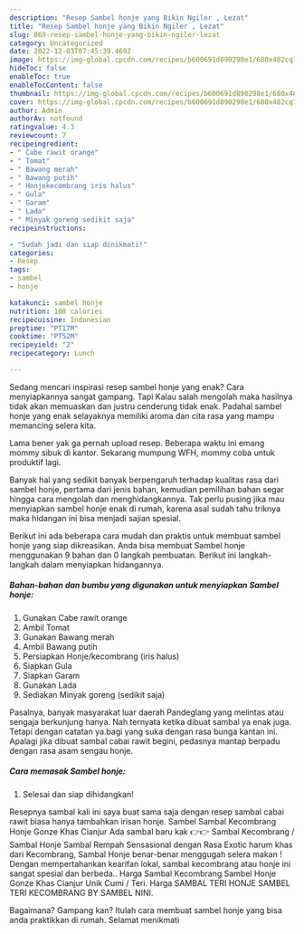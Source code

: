 ```yaml
---
description: "Resep Sambel honje yang Bikin Ngiler , Lezat"
title: "Resep Sambel honje yang Bikin Ngiler , Lezat"
slug: 869-resep-sambel-honje-yang-bikin-ngiler-lezat
category: Uncategorized
date: 2022-12-03T07:45:39.469Z
image: https://img-global.cpcdn.com/recipes/b600691d890298e1/680x482cq70/sambel-honje-foto-resep-utama.jpg
hideToc: false
enableToc: true
enableTocContent: false
thumbnail: https://img-global.cpcdn.com/recipes/b600691d890298e1/680x482cq70/sambel-honje-foto-resep-utama.jpg
cover: https://img-global.cpcdn.com/recipes/b600691d890298e1/680x482cq70/sambel-honje-foto-resep-utama.jpg
author: Admin
authorAv: notfound
ratingvalue: 4.3
reviewcount: 7
recipeingredient:
- " Cabe rawit orange"
- " Tomat"
- " Bawang merah"
- " Bawang putih"
- " Honjekecombrang iris halus"
- " Gula"
- " Garam"
- " Lada"
- " Minyak goreng sedikit saja"
recipeinstructions:

- "Sudah jadi dan siap dinikmati!"
categories:
- Resep
tags:
- sambel
- honje

katakunci: sambel honje 
nutrition: 108 calories
recipecuisine: Indonesian
preptime: "PT17M"
cooktime: "PT52M"
recipeyield: "2"
recipecategory: Lunch

---
```



Sedang mencari inspirasi resep sambel honje yang enak? Cara menyiapkannya sangat gampang. Tapi Kalau salah mengolah maka hasilnya tidak akan memuaskan dan justru cenderung tidak enak. Padahal sambel honje yang enak selayaknya memiliki aroma dan cita rasa yang mampu memancing selera kita.


Lama bener yak ga pernah upload resep. Beberapa waktu ini emang mommy sibuk di kantor. Sekarang mumpung WFH, mommy coba untuk produktif lagi.

Banyak hal yang sedikit banyak berpengaruh terhadap kualitas rasa dari sambel honje, pertama dari jenis bahan, kemudian pemilihan bahan segar hingga cara mengolah dan menghidangkannya. Tak perlu pusing jika mau menyiapkan sambel honje enak di rumah, karena asal sudah tahu triknya maka hidangan ini bisa menjadi sajian spesial.


Berikut ini ada beberapa cara mudah dan praktis untuk membuat sambel honje yang siap dikreasikan. Anda bisa membuat Sambel honje menggunakan 9 bahan dan 0 langkah pembuatan. Berikut ini langkah-langkah dalam menyiapkan hidangannya.

<!--inarticleads1-->

##### Bahan-bahan dan bumbu yang digunakan untuk menyiapkan Sambel honje:

1. Gunakan  Cabe rawit orange
1. Ambil  Tomat
1. Gunakan  Bawang merah
1. Ambil  Bawang putih
1. Persiapkan  Honje/kecombrang (iris halus)
1. Siapkan  Gula
1. Siapkan  Garam
1. Gunakan  Lada
1. Sediakan  Minyak goreng (sedikit saja)


Pasalnya, banyak masyarakat luar daerah Pandeglang yang melintas atau sengaja berkunjung hanya. Nah ternyata ketika dibuat sambal ya enak juga. Tetapi dengan catatan ya.bagi yang suka dengan rasa bunga kantan ini. Apalagi jika dibuat sambal cabai rawit begini, pedasnya mantap berpadu dengan rasa asam sengau honje. 

<!--inarticleads2-->

##### Cara memasak Sambel honje:


1. Selesai dan siap dihidangkan!

Resepnya sambal kali ini saya buat sama saja dengan resep sambal cabai rawit biasa hanya tambahkan irisan honje. Sambel Sambal Kecombrang Honje Gonze Khas Cianjur Ada sambal baru kak 👉👉 Sambal Kecombrang / Sambal Honje Sambal Rempah Sensasional dengan Rasa Exotic harum khas dari Kecombrang, Sambal Honje benar-benar menggugah selera makan ! Dengan mempertahankan kearifan lokal, sambal kecombrang atau honje ini sangat spesial dan berbeda.. Harga Sambal Kecombrang Sambel Honje Gonze Khas Cianjur Unik Cumi / Teri. Harga SAMBAL TERI HONJE SAMBEL TERI KECOMBRANG BY SAMBEL NINI. 

Bagaimana? Gampang kan? Itulah cara membuat sambel honje yang bisa anda praktikkan di rumah. Selamat menikmati
